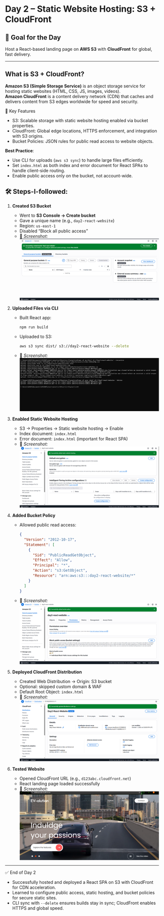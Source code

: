 # Day 2 – Static Website Hosting: S3 + CloudFront

## 🎯 Goal for the Day
Host a React-based landing page on **AWS S3** with **CloudFront** for global, fast delivery.

---

## What is S3 + CloudFront?
**Amazon S3 (Simple Storage Service)** is an object storage service for hosting static websites (HTML, CSS, JS, images, videos).  
**Amazon CloudFront** is a content delivery network (CDN) that caches and delivers content from S3 edges worldwide for speed and security.

🔑 Key Features
- S3: Scalable storage with static website hosting enabled via bucket properties.
- CloudFront: Global edge locations, HTTPS enforcement, and integration with S3 origins.
- Bucket Policies: JSON rules for public read access to website objects.

**Best Practice**:
- Use CLI for uploads (`aws s3 sync`) to handle large files efficiently.
- Set `index.html` as both index and error document for React SPAs to handle client-side routing.
- Enable public access only on the bucket, not account-wide.

## 🛠️ Steps-I-followed:
1. **Created S3 Bucket**
   - Went to **S3 Console → Create bucket**  
   - Gave a unique name (e.g., `day2-react-website`)  
   - Region: `us-east-1`  
   - Disabled “Block all public access”  
   - 📸 *Screenshot:*  
     ![Bucket Created](./S3-bucket-created.png)

2. **Uploaded Files via CLI**
   - Built React app:  
     ```bash
     npm run build
     ```
   - Uploaded to S3:  
     ```bash
     aws s3 sync dist/ s3://day2-react-website --delete
     ```
   - 📸 *Screenshot:*  
     ![Upload CLI](./S3-files-upload-CLI.png)

3. **Enabled Static Website Hosting**
   - S3 → Properties → Static website hosting → Enable  
   - Index document: `index.html`  
   - Error document: `index.html` (important for React SPA)  
   - 📸 *Screenshot:*  
     ![Static Hosting Enabled](./S3-enabled-static-hosting.png)

4. **Added Bucket Policy**
   - Allowed public read access:  
     ```json
     {
       "Version": "2012-10-17",
       "Statement": [
         {
           "Sid": "PublicReadGetObject",
           "Effect": "Allow",
           "Principal": "*",
           "Action": "s3:GetObject",
           "Resource": "arn:aws:s3:::day2-react-website/*"
         }
       ]
     }
     ```
   - 📸 *Screenshot:*  
     ![Bucket Policy Added](./S3-created-bucket-policy.png)

5. **Deployed CloudFront Distribution**
   - Created Web Distribution → Origin: S3 bucket  
   - Optional: skipped custom domain & WAF  
   - Default Root Object: `index.html`  
   - 📸 *Screenshot:*  
     ![CloudFront Deployed](./cloudfront-deployed.png)

6. **Tested Website**
   - Opened CloudFront URL (e.g., `d123abc.cloudfront.net`)  
   - React landing page loaded successfully  
   - 📸 *Screenshot:*  
     ![Website Tested](./cloudfront-deployed-website.png)

---

✅ End of Day 2
- Successfully hosted and deployed a React SPA on S3 with CloudFront for CDN acceleration.
- Learned to configure public access, static hosting, and bucket policies for secure static sites.
- CLI sync with `--delete` ensures builds stay in sync; CloudFront enables HTTPS and global speed.